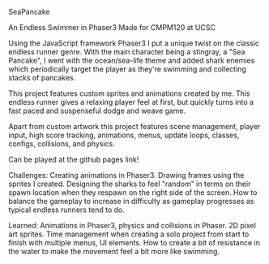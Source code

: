 ﻿SeaPancake

An Endless Swimmer in Phaser3
Made for CMPM120 at UCSC

Using the JavaScript framework Phaser3 I put a unique twist on the classic endless runner genre. With the main character being a stingray, a "Sea Pancake", I went with the ocean/sea-life theme and added shark enemies which periodically target the player as they're swimming and collecting stacks of pancakes.

This project features custom sprites and animations created by me. This endless runner gives a relaxing player feel at first, but quickly turns into a fast paced and suspenseful dodge and weave game. 

Apart from custom artwork this project features scene management, player input, high score tracking, animations, menus, update loops, classes, configs, collisions, and physics.

Can be played at the github pages link!

Challenges: Creating animations in Phaser3. Drawing frames using the sprites I created. Designing the sharks to feel "random" in terms on their spawn location when they respawn on the right side of the screen. How to balance the gameplay to increase in difficulty as gameplay progresses as typical endless runners tend to do. 

Learned: Animations in Phaser3, physics and collisions in Phaser. 2D pixel art sprites. Time management when creating a solo project from start to finish with multiple menus, UI elements. How to create a bit of resistance in the water to make the movement feel a bit more like swimming. 
